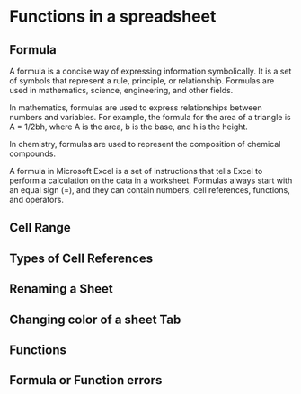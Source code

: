 # Functions in a spreadsheet

## Formula

A formula is a concise way of expressing information symbolically. It is a set of symbols that represent a rule, principle, or relationship. Formulas are used in mathematics, science, engineering, and other fields.

In mathematics, formulas are used to express relationships between numbers and variables. For example, the formula for the area of a triangle is A = 1/2bh, where A is the area, b is the base, and h is the height.

In chemistry, formulas are used to represent the composition of chemical compounds.

A formula in Microsoft Excel is a set of instructions that tells Excel to perform a calculation on the data in a worksheet. Formulas always start with an equal sign (=), and they can contain numbers, cell references, functions, and operators.

## Cell Range

## Types of Cell References

## Renaming a Sheet

## Changing color of a sheet Tab

## Functions

## Formula or Function errors